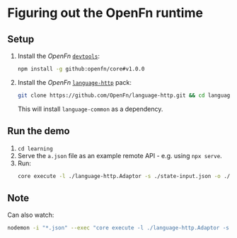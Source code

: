 # Figuring out the OpenFn runtime

## Setup

1. Install the *OpenFn* [`devtools`](https://github.com/OpenFn/openfn-devtools):
    ```sh
    npm install -g github:openfn/core#v1.0.0
    ```

1. Install the *OpenFn* [`language-http`](https://github.com/OpenFn/language-http) pack: 
    ```sh
    git clone https://github.com/OpenFn/language-http.git && cd language-http && npm i && cd ..
    ```
    This will install `language-common` as a dependency.

## Run the demo

1. `cd learning`
2. Serve the `a.json` file as an example remote API - e.g. using `npx serve`.
2. Run: 
    ```sh
    core execute -l ./language-http.Adaptor -s ./state-input.json -o ./state-output.json -e fn.js
    ```


## Note
Can also watch: 
```sh
nodemon -i "*.json" --exec "core execute -l ./language-http.Adaptor -s ./state-input.json -o ./state-output.json -e fn.js; bat state-output.json"
```
